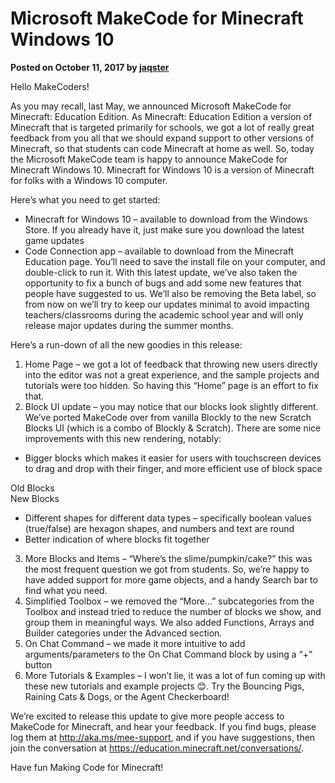 # Microsoft MakeCode for Minecraft Windows 10

**Posted on October 11, 2017 by [jaqster](https://github.com/jaqster)**

Hello MakeCoders!

As you may recall, last May, we announced Microsoft MakeCode for Minecraft: Education Edition.
As Minecraft: Education Edition a version of Minecraft that is targeted primarily for schools, we got a lot of really great feedback from you all that we should expand support to other versions of Minecraft, so that students can code Minecraft at home as well.  So, today the Microsoft MakeCode team is happy to announce MakeCode for Minecraft Windows 10.  Minecraft for Windows 10 is a version of Minecraft for folks with a Windows 10 computer.

Here’s what you need to get started:
* Minecraft for Windows 10 – available to download from the Windows Store.  If you already have it, just make sure you download the latest game updates
* Code Connection app – available to download from the Minecraft Education page.  You’ll need to save the install file on your computer, and double-click to run it.
With this latest update, we’ve also taken the opportunity to fix a bunch of bugs and add some new features that people have suggested to us.  We’ll also be removing the Beta label, so from now on we’ll try to keep our updates minimal to avoid impacting teachers/classrooms during the academic school year and will only release major updates during the summer months.

Here’s a run-down of all the new goodies in this release:
1. Home Page – we got a lot of feedback that throwing new users directly into the editor was not a great experience, and the sample projects and tutorials were too hidden.  So having this “Home” page is an effort to fix that.
2. Block UI update – you may notice that our blocks look slightly different.  We’ve ported MakeCode over from vanilla Blockly to the new Scratch Blocks UI (which is a combo of Blockly & Scratch).  There are some nice improvements with this new rendering, notably:

* Bigger blocks which makes it easier for users with touchscreen devices to drag and drop with their finger, and more efficient use of block space
 
Old Blocks	 
New Blocks

* Different shapes for different data types – specifically boolean values (true/false) are hexagon shapes, and numbers and text are round
* Better indication of where blocks fit together
3. More Blocks and Items – “Where’s the slime/pumpkin/cake?” this was the most frequent question we got from students.  So, we’re happy to have added support for more game objects, and a handy Search bar to find what you need.
4. Simplified Toolbox – we removed the “More…” subcategories from the Toolbox and instead tried to reduce the number of blocks we show, and group them in meaningful ways.  We also added Functions, Arrays and Builder categories under the Advanced section.
5. On Chat Command – we made it more intuitive to add arguments/parameters to the On Chat Command block by using a “+” button
6. More Tutorials & Examples – I won’t lie, it was a lot of fun coming up with these new tutorials and example projects 😊.  Try the Bouncing Pigs, Raining Cats & Dogs, or the Agent Checkerboard!

We’re excited to release this update to give more people access to MakeCode for Minecraft, and hear your feedback.  If you find bugs, please log them at http://aka.ms/mee-support, and if you have suggestions, then join the conversation at https://education.minecraft.net/conversations/.

Have fun Making Code for Minecraft!
